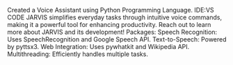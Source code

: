 Created a Voice Assistant using Python Programming Language.
IDE:VS CODE
JARVIS simplifies everyday tasks through intuitive voice commands, making it a powerful tool for enhancing productivity. Reach out to learn more about JARVIS and its development!
Packages:
Speech Recognition: Uses SpeechRecognition and Google Speech API.
Text-to-Speech: Powered by pyttsx3.
Web Integration: Uses pywhatkit and Wikipedia API.
Multithreading: Efficiently handles multiple tasks.
